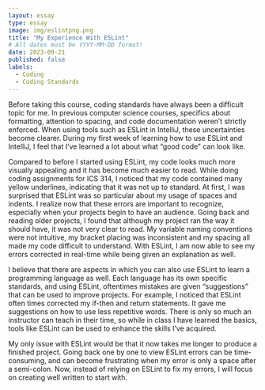```yaml
---
layout: essay
type: essay
image: img/eslintpng.png
title: "My Experience With ESLint"
# All dates must be YYYY-MM-DD format!
date: 2023-09-21
published: false
labels:
  - Coding
  - Coding Standards
---
```

Before taking this course, coding standards have always been a difficult topic for me. In previous computer science courses, specifics about formatting, attention to spacing, and code documentation weren’t strictly enforced. When using tools such as ESLint in IntelliJ, these uncertainties become clearer. During my first week of learning how to use ESLint and IntelliJ, I feel that I’ve learned a lot about what “good code” can look like. 

Compared to before I started using ESLint, my code looks much more visually appealing and it has become much easier to read. While doing coding assignments for ICS 314, I noticed that my code contained many yellow underlines, indicating that it was not up to standard. At first, I was surprised that ESLint was so particular about my usage of spaces and indents. I realize now that these errors are important to recognize, especially when your projects begin to have an audience. Going back and reading older projects, I found that although my project ran the way it should have, it was not very clear to read. My variable naming conventions were not intuitive, my bracket placing was inconsistent and my spacing all made my code difficult to understand. With ESLint, I am now able to see my errors corrected in real-time while being given an explanation as well. 
 
I believe that there are aspects in which you can also use ESLint to learn a programming language as well. Each language has its own specific standards, and using ESLint, oftentimes mistakes are given “suggestions” that can be used to improve projects. For example, I noticed that ESLint often times corrected my if-then and return statements. It gave me suggestions on how to use less repetitive words. There is only so much an instructor can teach in their time, so while in class I have learned the basics, tools like ESLint can be used to enhance the skills I’ve acquired. 
 
My only issue with ESLint would be that it now takes me longer to produce a finished project. Going back one by one to view ESLint errors can be time-consuming, and can become frustrating when my error is only a space after a semi-colon. Now, instead of relying on ESLint to fix my errors, I will focus on creating well written to start with.
